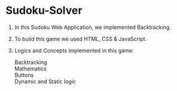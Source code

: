 # Sudoku-Solver

1) In this Sudoku Web Application, we implemented Backtracking.

2) To build this game we used HTML, CSS & JavaScript.

3) Logics and Concepts implemented in this game:

     Backtracking
<br> Mathematics
<br> Buttons
<br> Dynamic and Static logic
